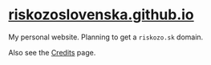 # [riskozoslovenska.github.io](https://riskozoslovenska.github.io/)

My personal website. Planning to get a `riskozo.sk` domain.

Also see the [Credits](https://riskozoslovenska.github.io/credits/) page.
